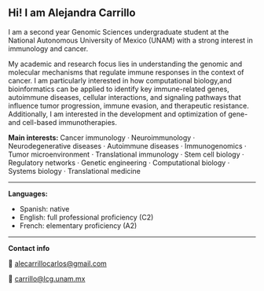 Hi! I am Alejandra Carrillo 
---
I am a second year Genomic Sciences undergraduate student at the National Autonomous University of Mexico (UNAM) with a strong interest in immunology and cancer. 

My academic and research focus lies in understanding the genomic and molecular mechanisms that regulate immune responses in the context of cancer. I am particularly interested in how computational biology,and bioinformatics can be applied to identify key immune-related genes, autoimmune diseases, cellular interactions, and signaling pathways that influence tumor progression, immune evasion, and therapeutic resistance. Additionally, I am interested in the development and optimization of gene- and cell-based immunotherapies. 

**Main interests:**
Cancer immunology · Neuroimmunology · Neurodegenerative diseases · Autoimmune diseases · Immunogenomics · Tumor microenvironment · Translational immunology · Stem cell biology · Regulatory networks · Genetic engineering · Computational biology · Systems biology · Translational medicine

---

**Languages:**

- Spanish: native
- English: full professional proficiency (C2)
- French: elementary proficiency (A2) 

--- 
**Contact info** 

📧 alecarrillocarlos@gmail.com

📧 carrillo@lcg.unam.mx
